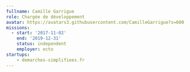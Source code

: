 ```yaml
---
fullname: Camille Garrigue
role: Chargée de développement
avatar: https://avatars3.githubusercontent.com/CamilleGarrigue?s=600
missions:
  - start: '2017-11-02'
    end: '2019-12-31'
    status: independent
    employer: octo
startups:
    - demarches-simplifiees.fr
---
```

